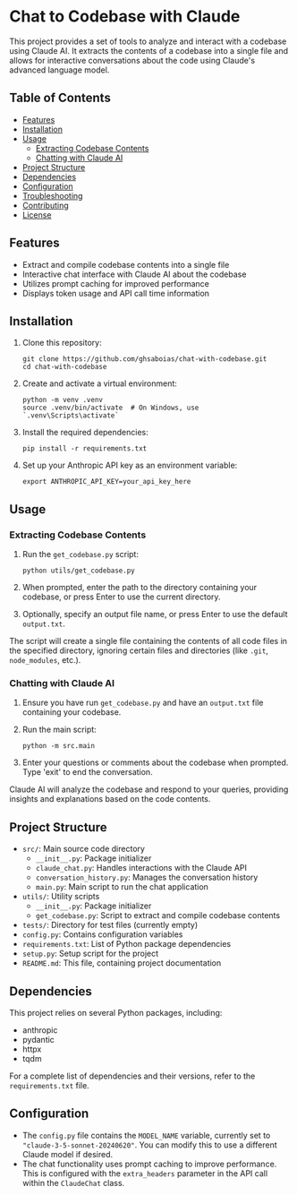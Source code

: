 # Chat to Codebase with Claude

This project provides a set of tools to analyze and interact with a codebase using Claude AI. It extracts the contents of a codebase into a single file and allows for interactive conversations about the code using Claude's advanced language model.

## Table of Contents

- [Features](#features)
- [Installation](#installation)
- [Usage](#usage)
  - [Extracting Codebase Contents](#extracting-codebase-contents)
  - [Chatting with Claude AI](#chatting-with-claude-ai)
- [Project Structure](#project-structure)
- [Dependencies](#dependencies)
- [Configuration](#configuration)
- [Troubleshooting](#troubleshooting)
- [Contributing](#contributing)
- [License](#license)

## Features

- Extract and compile codebase contents into a single file
- Interactive chat interface with Claude AI about the codebase
- Utilizes prompt caching for improved performance
- Displays token usage and API call time information

## Installation

1. Clone this repository:

   ```
   git clone https://github.com/ghsaboias/chat-with-codebase.git
   cd chat-with-codebase
   ```

2. Create and activate a virtual environment:

   ```
   python -m venv .venv
   source .venv/bin/activate  # On Windows, use `.venv\Scripts\activate`
   ```

3. Install the required dependencies:

   ```
   pip install -r requirements.txt
   ```

4. Set up your Anthropic API key as an environment variable:
   ```
   export ANTHROPIC_API_KEY=your_api_key_here
   ```

## Usage

### Extracting Codebase Contents

1. Run the `get_codebase.py` script:

   ```
   python utils/get_codebase.py
   ```

2. When prompted, enter the path to the directory containing your codebase, or press Enter to use the current directory.

3. Optionally, specify an output file name, or press Enter to use the default `output.txt`.

The script will create a single file containing the contents of all code files in the specified directory, ignoring certain files and directories (like `.git`, `node_modules`, etc.).

### Chatting with Claude AI

1. Ensure you have run `get_codebase.py` and have an `output.txt` file containing your codebase.

2. Run the main script:

   ```
   python -m src.main
   ```

3. Enter your questions or comments about the codebase when prompted. Type 'exit' to end the conversation.

Claude AI will analyze the codebase and respond to your queries, providing insights and explanations based on the code contents.

## Project Structure

- `src/`: Main source code directory
  - `__init__.py`: Package initializer
  - `claude_chat.py`: Handles interactions with the Claude API
  - `conversation_history.py`: Manages the conversation history
  - `main.py`: Main script to run the chat application
- `utils/`: Utility scripts
  - `__init__.py`: Package initializer
  - `get_codebase.py`: Script to extract and compile codebase contents
- `tests/`: Directory for test files (currently empty)
- `config.py`: Contains configuration variables
- `requirements.txt`: List of Python package dependencies
- `setup.py`: Setup script for the project
- `README.md`: This file, containing project documentation

## Dependencies

This project relies on several Python packages, including:

- anthropic
- pydantic
- httpx
- tqdm

For a complete list of dependencies and their versions, refer to the `requirements.txt` file.

## Configuration

- The `config.py` file contains the `MODEL_NAME` variable, currently set to `"claude-3-5-sonnet-20240620"`. You can modify this to use a different Claude model if desired.
- The chat functionality uses prompt caching to improve performance. This is configured with the `extra_headers` parameter in the API call within the `ClaudeChat` class.
